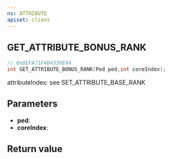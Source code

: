```yaml
---
ns: ATTRIBUTE
apiset: client
---
```

## GET_ATTRIBUTE_BONUS_RANK

```c
// 0x0EFA71F4B4330E04
int GET_ATTRIBUTE_BONUS_RANK(Ped ped,int coreIndex);
```

attributeIndex: see SET_ATTRIBUTE_BASE_RANK

## Parameters
* **ped**:
* **coreIndex**:

## Return value